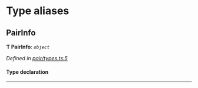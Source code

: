 

# Type aliases

<a id="pairinfo"></a>

##  PairInfo

**Ƭ PairInfo**: *`object`*

*Defined in [pair/types.ts:5](https://github.com/polkadot-js/common/blob/6df8d6b/packages/keyring/src/pair/types.ts#L5)*

#### Type declaration

___

